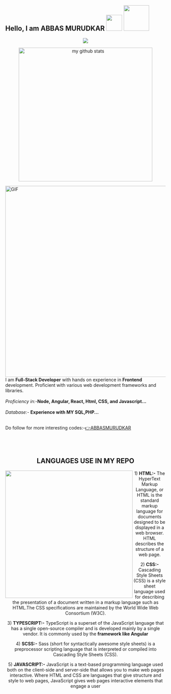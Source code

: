 <h2> Hello, I am ABBAS MURUDKAR  <img src="https://c.tenor.com/xS_t2ANBv9UAAAAj/elsalla.gif" width="50px">  <img src="https://github.com/TheDudeThatCode/TheDudeThatCode/blob/master/Assets/Developer.gif" width="80px">
</h2>
  
  
  <a href="https://github.com/abbasmurudkar">
    <p align="center">
        <img src="https://github-profile-trophy.vercel.app/?username=abbasmurudkar&column=7&theme=onedark"/>
    </p>
</a>
  
  <a align="center" href="https://github.com/abbasmurudkar">
    <p align="center">
    <img src="https://github-readme-stats.vercel.app/api?username=abbasmurudkar&show_icons=true&theme=tokyonight" alt="my github stats" width="420"/>
    </p>
</a>
  <img align="right" alt="GIF" src="https://i.pinimg.com/originals/cd/59/d6/cd59d626dc86397fe45080e6e9c7027d.gif" width="600px"/>
  <br><br>
I am  <strong>Full-Stack Developer</strong> with hands on experience in <strong>Frontend</strong> development. Proficient with various web development frameworks and libraries. 
<br>
<br>
<i>Proficiency in:-</i><strong>Node, Angular, React, Html, CSS, and Javascript...</strong>
<br>
<br>
<i>Database:-</i> <strong>Experience with MY SQL,PHP...</strong>
<br>
<br>
<p>Do follow for more interesting codes:-<a href="https://www.github.com/abbasmurudkar" color="blue">👉ABBASMURUDKAR</a></p>
<br>
<br>
  
<h2 align="center">
  LANGUAGES USE IN MY REPO
  </h2>
  <div align="center">
<img src="https://github-readme-stats.vercel.app/api/top-langs/?username=abbasmurudkar&layout=compact)](https://github.com/abbasmurudkar/github-readme-stats" align="left" width="400px"> 
  <p>1) <strong>HTML:-</strong> The HyperText Markup Language, or HTML is the standard markup language for documents designed to be displayed in a web browser. HTML describes the structure of a web page.</p>
    <p>2) <strong>CSS:-</strong> Cascading Style Sheets (CSS) is a style sheet language used for describing the presentation of a document written in a markup language such as HTML.The CSS specifications are maintained by the World Wide Web Consortium (W3C).</p>
      <p>3) <strong>TYPESCRIPT:-</strong> 
TypeScript is a superset of the JavaScript language that has a single open-source compiler and is developed mainly by a single vendor. It is commonly used by the <strong>framework like Angular</strong></p>
<p>4) <strong>SCSS:-</strong> Sass (short for syntactically awesome style sheets) is a preprocessor scripting language that is interpreted or compiled into Cascading Style Sheets (CSS).</strong></p>
<p>5) <strong>JAVASCRIPT:-</strong> JavaScript is a text-based programming language used both on the client-side and server-side that allows you to make web pages interactive. Where HTML and CSS are languages that give structure and style to web pages, JavaScript gives web pages interactive elements that engage a user</strong></p>
  </div>
    





  




